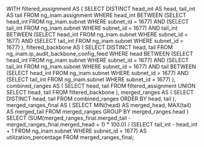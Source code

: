 WITH filtered_assignment AS (
    SELECT DISTINCT head_int AS head, tail_int AS tail
    FROM ng_inam.assignment
    WHERE head_int BETWEEN 
        (SELECT head_int FROM ng_inam.subnet WHERE subnet_id = 1677) 
        AND (SELECT tail_int FROM ng_inam.subnet WHERE subnet_id = 1677)
      AND tail_int BETWEEN 
        (SELECT head_int FROM ng_inam.subnet WHERE subnet_id = 1677) 
        AND (SELECT tail_int FROM ng_inam.subnet WHERE subnet_id = 1677)
),
filtered_backbone AS (
    SELECT DISTINCT head, tail
    FROM ng_inam.ip_audit_backbone_config_feed
    WHERE head BETWEEN 
        (SELECT head_int FROM ng_inam.subnet WHERE subnet_id = 1677) 
        AND (SELECT tail_int FROM ng_inam.subnet WHERE subnet_id = 1677)
      AND tail BETWEEN 
        (SELECT head_int FROM ng_inam.subnet WHERE subnet_id = 1677) 
        AND (SELECT tail_int FROM ng_inam.subnet WHERE subnet_id = 1677)
),
combined_ranges AS (
    SELECT head, tail FROM filtered_assignment
    UNION
    SELECT head, tail FROM filtered_backbone
),
merged_ranges AS (
    SELECT DISTINCT 
        head, 
        tail
    FROM combined_ranges
    ORDER BY head, tail
),
merged_ranges_final AS (
    SELECT 
        MIN(head) AS merged_head,
        MAX(tail) AS merged_tail
    FROM merged_ranges
    GROUP BY merged_ranges.head
)
SELECT 
    (SUM(merged_ranges_final.merged_tail - merged_ranges_final.merged_head + 1) * 100.0) /
    (SELECT tail_int - head_int + 1 FROM ng_inam.subnet WHERE subnet_id = 1677) AS utilization_percentage
FROM merged_ranges_final;

